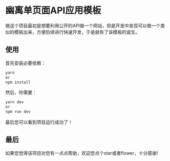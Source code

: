 # 幽离单页面API应用模板
做这个项目最初是想要利用公开的API做一个网站，但是开发中发现可以做一个类似的模板出来，方便后续进行快速开发，于是就有了该模板的诞生。

## 使用
首先安装必要依赖：
```powershell
yarn
or
npm install
```
然后，你需要：
```powershell
yarn dev
or
npm run dev
```
最后您可以看到项目运行成功了！

## 最后
如果您觉得该项目对您有一点点帮助，欢迎您点个star或者flower，十分感谢!
